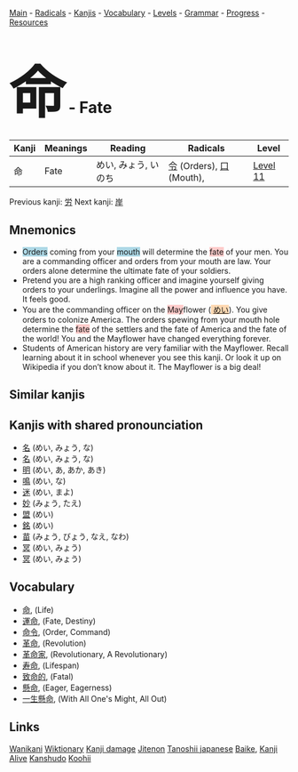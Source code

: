 <style> bigfont {font-size: 100px}</style>
[Main](../README.md) -
[Radicals](../radicals.md) -
[Kanjis](../kanjis.md) -
[Vocabulary](../vocabulary.md) -
[Levels](../levels.md) -
[Grammar](../grammar.md) - 
[Progress](../progress.md) -
[Resources](../resources.md)
# <bigfont> 命</bigfont> - Fate 

| Kanji | Meanings | Reading | Radicals | Level |
| --- | --- | --- | --- | --- |
| 命 | Fate | めい, みょう, いのち | [令](../radicals/令.md) (Orders), [口](../radicals/口.md) (Mouth),  | [Level 11](../levels/wk_level11.md) |

Previous kanji: [労](労.md) Next kanji: [岸](岸.md) 

## Mnemonics
 * <span style="background-color:#ADD8E6"> Orders</span> coming from your <span style="background-color:#ADD8E6"> mouth</span> will determine the <span style="background-color:#ffcccb"> fate</span> of your men. You are a commanding officer and orders from your mouth are law. Your orders alone determine the ultimate fate of your soldiers.
* Pretend you are a high ranking officer and imagine yourself giving orders to your underlings. Imagine all the power and influence you have. It feels good.
* You are the commanding officer on the <span style="background-color:#ffcccb"> May</span>flower (<span style="background-color:#fed8b1"> [めい](https://jisho.org/search/めい)</span>). You give orders to colonize America. The orders spewing from your mouth hole determine the <span style="background-color:#ffcccb"> fate</span> of the settlers and the fate of America and the fate of the world! You and the Mayflower have changed everything forever.
* Students of American history are very familiar with the Mayflower. Recall learning about it in school whenever you see this kanji. Or look it up on Wikipedia if you don’t know about it. The Mayflower is a big deal!


## Similar kanjis
 


## Kanjis with shared pronounciation
 * [名](名.md) (めい, みょう, な)
* [名](名.md) (めい, みょう, な)
* [明](明.md) (めい, あ, あか, あき)
* [鳴](鳴.md) (めい, な)
* [迷](迷.md) (めい, まよ)
* [妙](妙.md) (みょう, たえ)
* [盟](盟.md) (めい)
* [銘](銘.md) (めい)
* [苗](苗.md) (みょう, びょう, なえ, なわ)
* [冥](冥.md) (めい, みょう)
* [冥](冥.md) (めい, みょう)



## Vocabulary
 * [命](../vocabulary/命.md), (Life)
* [運命](../vocabulary/命.md), (Fate, Destiny)
* [命令](../vocabulary/命.md), (Order, Command)
* [革命](../vocabulary/命.md), (Revolution)
* [革命家](../vocabulary/命.md), (Revolutionary, A Revolutionary)
* [寿命](../vocabulary/命.md), (Lifespan)
* [致命的](../vocabulary/命.md), (Fatal)
* [懸命](../vocabulary/命.md), (Eager, Eagerness)
* [一生懸命](../vocabulary/命.md), (With All One's Might, All Out)




## Links 


[Wanikani](https://www.wanikani.com/kanji/命)
[Wiktionary](https://en.wiktionary.org/wiki/命)
[Kanji damage](http://www.kanjidamage.com/kanji/search?utf8=✓&q=命)
[Jitenon](https://jitenon.com/kanji/命)
[Tanoshii japanese](https://www.tanoshiijapanese.com/dictionary/kanji.cfm?k=命)
[Baike](https://baike.baidu.com/item/命),
[Kanji Alive](https://app.kanjialive.com/命)
[Kanshudo](https://www.kanshudo.com/searchmn?q=命)
[Koohii](https://kanji.koohii.com/study/kanji/命)
